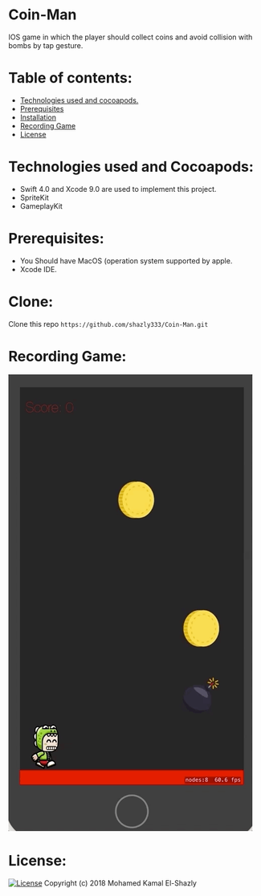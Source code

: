 # Coin-Man
IOS game in which the player should collect coins and avoid collision with bombs by tap gesture.

Table of contents:
=================

<!--ts-->
   * [Technologies used and cocoapods.](#technologies-used-and-cocoapods)
   * [Prerequisites](#prerequisites)
   * [Installation](#clone)
   * [Recording Game](#recording-game)
   * [License](#license)
<!--te-->

Technologies used and Cocoapods:
===========

  - Swift 4.0 and Xcode 9.0 are used to implement this project.
  - SpriteKit
  - GameplayKit
  
Prerequisites:
=============

  - You Should have MacOS (operation system supported by apple.
  - Xcode IDE.

Clone:
=====
  Clone this repo `https://github.com/shazly333/Coin-Man.git`
  
Recording Game:
===============
![](Recording)

License:
========		 
 
[![License](http://img.shields.io/:license-mit-blue.svg?style=flat-square)](http://badges.mit-license.org)
Copyright (c) 2018 Mohamed Kamal El-Shazly
